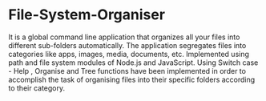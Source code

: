 # File-System-Organiser
It is a global command line application that organizes all your files into different sub-folders automatically. The application segregates files into categories like apps, images, media, documents, etc. Implemented using path and file system modules of Node.js and JavaScript.
Using Switch case - Help , Organise and Tree functions have been implemented in order to accomplish the task of organising files into their specific folders according to their category. 
 
